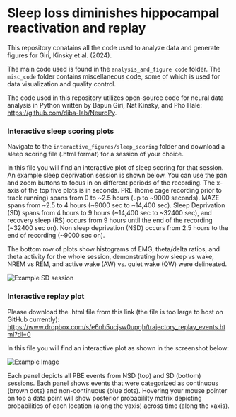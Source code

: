 # Sleep loss diminishes hippocampal reactivation and replay
This repository conatains all the code used to analyze data and generate figures for Giri, Kinsky et al. (2024).  

The main code used is found in the `analysis_and_figure code` folder. The `misc_code` folder contains miscellaneous code, some of which is used for data visualization and quality control.  

The code used in this repository utilizes open-source code for neural data analysis in Python written by Bapun Giri, Nat Kinsky, and Pho Hale: https://github.com/diba-lab/NeuroPy.

### Interactive sleep scoring plots
Navigate to the `interactive_figures/sleep_scoring` folder and download a sleep scoring file (.html format) for a session of your choice.  

In this file you will find an interactive plot of sleep scoring for that session. An example sleep deprivation session is shown below. You can use the pan and zoom buttons to focus in on different periods of the recording. The x-axis of the top five plots is in seconds. PRE (home cage recording prior to track running) spans from 0 to ~2.5 hours (up to ~9000 seconds). MAZE spans from ~2.5 to 4 hours (~9000 sec to ~14,400 sec). Sleep Deprivation (SD) spans from 4 hours to 9 hours (~14,400 sec to ~32400 sec), and recovery sleep (RS) occurs from 9 hours until the end of the recording (~32400 sec on).  Non sleep deprivation (NSD) occurs from 2.5 hours to the end of recording (~9000 sec on).  

The bottom row of plots show histograms of EMG, theta/delta ratios, and theta activity for the whole session, demonstrating how sleep vs wake, NREM vs REM, and active wake (AW) vs. quiet wake (QW) were delineated.

![Example SD session](sleep_scoring_example.png) 

### Interactive replay plot
Please download the .html file from this link (the file is too large to host on GitHub currently):
https://www.dropbox.com/s/e6nh5ucjsw0upgh/trajectory_replay_events.html?dl=0

In this file you will find an interactive plot as shown in the screenshot below:

![Example Image](replay_events_screenshot.png)

Each panel depicts all PBE events from NSD (top) and SD (bottom) sessions. Each panel shows events that were categorized as continuous (brown dots) and non-continuous (blue dots). Hovering your mouse pointer on top a data point will show posterior probabililty matrix depicting probabilities of each location (along the yaxis) across time (along the xaxis).
